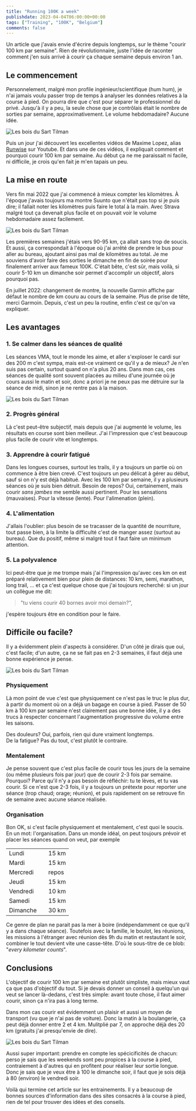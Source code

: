 ```yaml
---
title: "Running 100K a week"
publishdate: 2023-04-04T06:00:00+00:00
tags: ["Training", "100K", "Belgium"]
comments: false
---
```


Un article que j'avais envie d'écrire depuis longtemps, sur le thème "courir 100 km par semaine". Rien de révolutionnaire, juste l'idée de raconter comment j'en suis arrivé à courir ça chaque semaine depuis environ 1 an.

## Le commencement

Personnelement, malgré mon profile ingénieur/scientifique (hum hum), je n'ai jamais voulu passer trop de temps à analyser les données relatives à la course à pied. On pourra dire que c'est pour séparer le professionnel du privé. Jusqu'à il y a peu, la seule chose que je contrôlais était le nombre de sorties par semaine, approximativement. Le volume hebdomadaire? Aucune idée.

![Les bois du Sart Tilman](./images/running100_01.jpeg)

Puis un jour j'ai découvert les excellentes vidéos de Maxime Lopez, alias [Runwise](https://www.youtube.com/@RunWise_) sur Youtube. Et dans une de ces vidéos, il expliquait comment et pourquoi courir 100 km par semaine. Au début ça ne me paraissait ni facile, ni difficile, je crois qu'en fait je m'en tapais un peu.

## La mise en route

Vers fin mai 2022 que j'ai commencé à mieux compter les kilomètres. À l'époque j'avais toujours ma montre Suunto que n'était pas top si je puis dire; il fallait noter les kilomètres puis faire le total à la main. Avec Strava malgré tout ça devenait plus facile et on pouvait voir le volume hebdomadaire assez facilement. 

![Les bois du Sart Tilman](./images/running100_02.jpeg)


Les premières semaines j'étais vers 90-95 km, ça allait sans trop de soucis. Et aussi, ça correspondait à l'époque où j'ai arrêté de prendre le bus pour aller au bureau, ajoutant ainsi pas mal de kilomètres au total. Je me souviens d'avoir faire des sorties le dimanche en fin de soirée pour finalement arriver aux fameux 100K. C'était bête, c'est sûr, mais voilà, si courir 5-10 km un dimanche soir permet d'accomplir un objectif, 
alors pourquoi pas.

En juillet 2022: changement de montre, la nouvelle Garmin affiche par défaut le nombre de km couru au cours de la semaine. Plus de prise de tête, merci Garmoin. Depuis, c'est un peu la routine, enfin c'est ce qu'on va expliquer. 

## Les avantages

### 1. Se calmer dans les séances de qualité

Les séances VMA, tout le monde les aime, et aller s'exploser le cardi sur des 200 m c'est sympa, mais est-ce vraiment ce qu'il y a de mieux? Je n'en suis pas certain, surtout quand on n'a plus 20 ans. Dans mon cas, ces séances de qualité sont souvent placées au milieu d'une journée où je cours aussi le matin et soir, donc a priori je ne peux pas me détruire sur la séance de midi, sinon je ne rentre pas à la maison. 

![Les bois du Sart Tilman](./images/running100_03.jpeg)


### 2. Progrès général

Là c'est peut-être subjectif, mais depuis que j'ai augmenté le volume, les résultats en course sont bien meilleur. J'ai l'impression que c'est beaucoup plus facile de courir vite et longtemps. 

### 3. Apprendre à courir fatigué

Dans les longues courses, surtout les trails, il y a toujours un partie où on commence à être bien crevé. C'est toujours un peu délicat à gérer au début, sauf si on n'y est déjà habitué. Avec les 100 km par semaine, il y a plusieurs séances où je suis bien détruit. Besoin de repos? Oui, certainement, mais courir _sans jambes_ me semble aussi pertinent. Pour les sensations (mauvaises). Pour la vitesse (lente). Pour l'alimenation (plein).

### 4. L'alimentation 

J'allais l'oublier: plus besoin de se tracasser de la quantité de nourriture, tout passe bien, à la limite la difficulté c'est de manger assez (surtout au bureau). Que du positif, même si malgré tout il faut faire un minimum attention.

### 5. La polyvalence

Ici peut-être que je me trompe mais j'ai l'impression qu'avec ces km on est préparé relativement bien pour plein de distances: 10 km, semi, marathon, long trail, ... et ça c'est quelque chose que j'ai toujours recherché: si un jour un collègue me dit: 
> "tu viens courir 40 bornes avoir moi demain?", 

j'espère toujours être en condition pour le faire. 

## Difficile ou facile?

Il y a évidemment plein d'aspects à considérer. D'un côté je dirais que oui, c'est facile; d'un autre, ça ne se fait pas en 2-3 semaines, il faut déjà une bonne expérience je pense.

![Les bois du Sart Tilman](./images/running100_04.jpeg)

### Physiquement

Là mon point de vue c'est que physiquement ce n'est pas le truc le plus dur, à partir du moment où on a déjà un bagage en course à pied.
Passer de 50 km à 100 km par semaine n'est clairement pas une bonne idée, il y a des trucs à respecter concernant l'augmentation progressive du volume entre les saisons.

Des douleurs? Oui, parfois, rien qui dure vraiment longtemps.     
De la fatigue? Pas du tout, c'est plutôt le contraire.

### Mentalement

Je pense souvent que c'est plus facile de courir tous les jours de la semaine (ou même plusieurs fois par jour) que de courir 2-3 fois par semaine. Pourquoi? Parce qu'il n'y a pas besoin de réfléchir: tu te lèves, et tu vas courir. Si ce n'est que 2-3 fois, il y a toujours un prétexte pour reporter une séance (trop chaud; orage; réunion), et puis rapidement on se retrouve fin de semaine avec aucune séance réalisée.

### Organisation

Bon OK, si c'est facile physiquement et mentalement, c'est quoi le soucis. En un mot: l'organisation. Dans un monde idéal, on peut toujours prévoir et placer les séances quand on veut, par exemple

|   	|   	|   	|
|---	|---	|---	|
| Lundi  	| | 15 km 	|
| Mardi  	| | 15 km 	|
| Mercredi 	| | repos 	|
| Jeudi 	| | 15 km 	|
| Vendredi 	| | 10 km 	|
| Samedi 	| | 15 km 	|
| Dimanche 	| | 30 km 	|

Ce genre de plan ne parait pas la mer à boire (indépendamment ce que qu'il y a dans chaque séance). Toutefois avec la famille, le boulot, les réunions, les missions à l'étranger avec réunion dès 9h du matin et restautant le soir, combiner le tout devient vite une casse-tête. D'où le sous-titre de ce blob: "_every kilometer counts_".

## Conclusions 

L'objectif de courir 100 km par semaine est plutôt simpliste, mais mieux vaut ça que pas d'objectif du tout. Si je devais donner un conseil à quelqu'un qui veut se lancer là-dedans, c'est très simple: avant toute chose, il faut aimer courir, sinon ça n'ira pas à long terme.

Dans mon cas courir est évidemment un plaisir et aussi un moyen de transport (vu que je n'ai pas de voiture). Donc la matin à la boulangerie, ça peut déjà donner entre 2 et 4 km. Mulitplié par 7, on approche déjà des 20 km (gratuits j'ai presqu'envie de dire). 

![Les bois du Sart Tilman](./images/running100_05.jpeg)

Aussi super important: prendre en compte les spécicificités de chacun: perso je sais que les weekends sont peu propices à la course à pied, contraiement à d'autres qui en profitent pour réaliser leur sortie longue. Donc je sais que je veux être à 100 le dimanche soir, il faut que je sois déjà à 80 (environ) le vendredi soir.

Voilà qui termine cet article sur les entrainements. Il y a beaucoup de bonnes sources d'information dans des sites consacrés à la course à pied, rien de tel pour trouver des idées et des conseils.